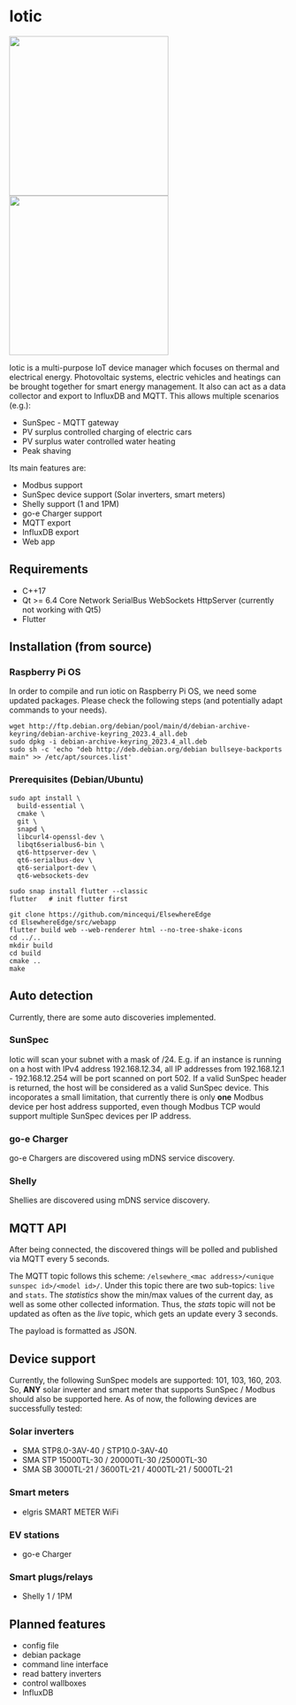 # Iotic

<img width="288" src="https://github.com/mincequi/ElsewhereEdge/assets/1805183/c5087dca-a473-4a1c-911a-faaf7f295660"> <img width="288" src="https://github.com/mincequi/ElsewhereEdge/assets/1805183/b4371fbd-d778-4dce-8918-90e0c6b39376">

Iotic is a multi-purpose IoT device manager which focuses on thermal and electrical energy.
Photovoltaic systems, electric vehicles and heatings can be brought together for smart energy management.
It also can act as a data collector and export to InfluxDB and MQTT. This allows multiple scenarios (e.g.):
- SunSpec - MQTT gateway
- PV surplus controlled charging of electric cars
- PV surplus water controlled water heating
- Peak shaving

Its main features are:
- Modbus support
- SunSpec device support (Solar inverters, smart meters)
- Shelly support (1 and 1PM)
- go-e Charger support
- MQTT export
- InfluxDB export
- Web app

## Requirements
- C++17
- Qt >= 6.4 Core Network SerialBus WebSockets HttpServer (currently not working with Qt5)
- Flutter

## Installation (from source)
### Raspberry Pi OS
In order to compile and run iotic on Raspberry Pi OS, we need some updated packages.
Please check the following steps (and potentially adapt commands to your needs).
```
wget http://ftp.debian.org/debian/pool/main/d/debian-archive-keyring/debian-archive-keyring_2023.4_all.deb
sudo dpkg -i debian-archive-keyring_2023.4_all.deb
sudo sh -c 'echo "deb http://deb.debian.org/debian bullseye-backports main" >> /etc/apt/sources.list'
```

### Prerequisites (Debian/Ubuntu)
```
sudo apt install \
  build-essential \
  cmake \
  git \
  snapd \
  libcurl4-openssl-dev \
  libqt6serialbus6-bin \
  qt6-httpserver-dev \
  qt6-serialbus-dev \
  qt6-serialport-dev \
  qt6-websockets-dev

sudo snap install flutter --classic
flutter   # init flutter first
```

```
git clone https://github.com/mincequi/ElsewhereEdge
cd ElsewhereEdge/src/webapp
flutter build web --web-renderer html --no-tree-shake-icons
cd ../..
mkdir build
cd build
cmake ..
make
```

## Auto detection
Currently, there are some auto discoveries implemented.

### SunSpec
Iotic will scan your subnet with a mask of /24. E.g. if an instance is running on a host with IPv4 address 192.168.12.34, all IP addresses from 192.168.12.1 - 192.168.12.254 will be port scanned on port 502. If a valid SunSpec header is returned, the host will be considered as a valid SunSpec device.
This incoporates a small limitation, that currently there is only **one** Modbus device per host address supported, even though Modbus TCP would support multiple SunSpec devices per IP address.

### go-e Charger
go-e Chargers are discovered using mDNS service discovery.

### Shelly
Shellies are discovered using mDNS service discovery.

## MQTT API
After being connected, the discovered things will be polled and published via MQTT every 5 seconds.

The MQTT topic follows this scheme: `/elsewhere_<mac address>/<unique sunspec id>/<model id>/`.
Under this topic there are two sub-topics: `live` and `stats`. The *statistics* show the min/max values of the current day, as well as some other collected information. Thus, the *stats* topic will not be updated as often as the *live* topic, which gets an update every 3 seconds.

The payload is formatted as JSON.

## Device support
Currently, the following SunSpec models are supported: 101, 103, 160, 203. So, **ANY** solar inverter and smart meter that supports SunSpec / Modbus should also be supported here. As of now, the following devices are successfully tested:
### Solar inverters
- SMA STP8.0-3AV-40 / STP10.0-3AV-40
- SMA STP 15000TL-30 / 20000TL-30 /25000TL-30
- SMA SB 3000TL-21 / 3600TL-21 / 4000TL-21 / 5000TL-21

### Smart meters
- elgris SMART METER WiFi

### EV stations
- go-e Charger

### Smart plugs/relays
- Shelly 1 / 1PM

## Planned features
- config file
- debian package
- command line interface
- read battery inverters
- control wallboxes
- InfluxDB
